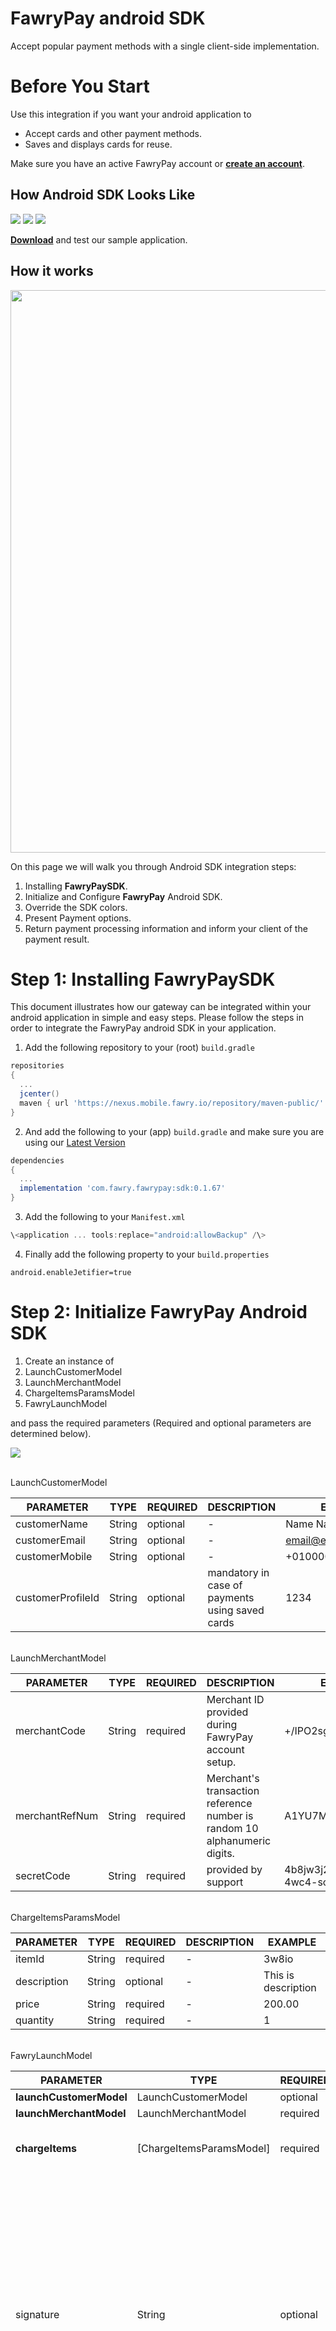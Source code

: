 # 

# **FawryPay android SDK**

Accept popular payment methods with a single client-side implementation.

# **Before You Start**

Use this integration if you want your android application to

-   Accept cards and other payment methods.
-   Saves and displays cards for reuse.

Make sure you have an active FawryPay account or [**create an account**](https://atfawry.fawrystaging.com/merchant/register).

## **How Android SDK Looks Like**

![](https://raw.githubusercontent.com/FawryPay/Android-Fawrypay-Anonymous-sample/master/Docs/1.png) ![](https://raw.githubusercontent.com/FawryPay/Android-Fawrypay-Anonymous-sample/master/Docs/2.png) ![](https://raw.githubusercontent.com/FawryPay/Android-Fawrypay-Anonymous-sample/master/Docs/3.png)

[**Download**](https://github.com/FawryPay/Android-Fawrypay-Anonymous-sample) and test our sample application.

## **How it works**

<img src="https://raw.githubusercontent.com/FawryPay/Android-Fawrypay-Anonymous-sample/master/Docs/4.jpg" width="900"/>

On this page we will walk you through Android SDK integration steps:

1.  Installing **FawryPaySDK**.
2.  Initialize and Configure **FawryPay** Android SDK.
3.  Override the SDK colors.
4.  Present Payment options.
5.  Return payment processing information and inform your client of the payment result.

# **Step 1: Installing FawryPaySDK**

This document illustrates how our gateway can be integrated within your android application in simple and easy steps. Please follow the steps in order to integrate the FawryPay android SDK in your application.

1.  Add the following repository to your (root) <code>build.gradle</code><br/> 
``` groovy
repositories 
{ 
  ...
  jcenter() 
  maven { url 'https://nexus.mobile.fawry.io/repository/maven-public/' } 
}
```
2.  And add the following to your (app) <code>build.gradle</code> and make sure you are using our [Latest Version](https://github.com/FawryPay/Android-Fawrypay-Anonymous-sample/tags) <br/> 
``` groovy 
dependencies 
{ 
  ... 
  implementation 'com.fawry.fawrypay:sdk:0.1.67' 
} 
```

3.  Add the following to your <code>Manifest.xml</code><br/> 
``` groovy 
\<application ... tools:replace="android:allowBackup" /\>
```

4.  Finally add the following property to your <code>build.properties</code><br/> 
```
android.enableJetifier=true
```

# **Step 2: Initialize FawryPay Android SDK**

1.  Create an instance of
2.  LaunchCustomerModel
3.  LaunchMerchantModel
4.  ChargeItemsParamsModel
5.  FawryLaunchModel

and pass the required parameters (Required and optional parameters are determined below).

![](https://raw.githubusercontent.com/FawryPay/Android-Fawrypay-Anonymous-sample/master/Docs/5.png)

<br/>LaunchCustomerModel

| **PARAMETER**     | **TYPE** | **REQUIRED** | **DESCRIPTION**                                 | **EXAMPLE**                                        |
|---------------|---------------|---------------|---------------|---------------|
| customerName      | String   | optional     | \-                                              | Name Name                                          |
| customerEmail     | String   | optional     | \-                                              | [email\@email.com](mailto:email@email.com){.email} |
| customerMobile    | String   | optional     | \-                                              | +0100000000                                        |
| customerProfileId | String   | optional     | mandatory in case of payments using saved cards | 1234                                               |

<br/>LaunchMerchantModel

| **PARAMETER**  | **TYPE** | **REQUIRED**        | **DESCRIPTION**                                                           | **EXAMPLE**           |
|---------------|---------------|---------------|---------------|---------------|
| merchantCode   | String   | required            | Merchant ID provided during FawryPay account setup.                       | +/IPO2sghiethhN6tMC== |
| merchantRefNum | String   | required            | Merchant's transaction reference number is random 10 alphanumeric digits. | A1YU7MKI09            |
| secretCode     | String   | required            | provided by support                                                       | 4b8jw3j2-8gjhfrc-4wc4-scde-453dek3d |

<br/>ChargeItemsParamsModel

| **PARAMETER** | **TYPE** | **REQUIRED** | **DESCRIPTION** | **EXAMPLE**         |
|---------------|---------------|---------------|---------------|---------------|
| itemId        | String   | required     | \-              | 3w8io               |
| description   | String   | optional     | \-              | This is description |
| price         | String   | required     | \-              | 200.00              |
| quantity      | String   | required     | \-              | 1                   |

<br/>FawryLaunchModel

| **PARAMETER**           | **TYPE**   | **REQUIRED** | **DESCRIPTION** | **EXAMPLE** |
|---------------|---------------|---------------|---------------|---------------|
| **launchCustomerModel** | LaunchCustomerModel | optional | Customer information.         | \-          |
| **launchMerchantModel** | LaunchMerchantModel | required | Merchant information.         | \-          |
| **chargeItems**         | [ChargeItemsParamsModel]      | required       | Array of items which the user will buy, this array must be of type ChargeItemsParamsModel  | \-          |
| signature               | String    | optional  | You can create your own signature by concatenate the following elements on the same order and hash the result using **SHA-256** as explained:"merchantCode + merchantRefNum + customerProfileId (if exists, otherwise insert"") + itemId + quantity + Price (in tow decimal format like '10.00') + Secure hash keyIn case of the order contains multiple items the list will be **sorted** by itemId and concatenated one by one for example itemId1+ Item1quantity + Item1price + itemId2 + Item2quantity + Item2price | \-          | 
| allowVoucher            | Boolean  | optional - default value = false  | True if your account supports voucher code | \-          |
| payWithCardToken        | Boolean   | required   | If true, the user will pay with a card token ( one of the saved cards or add new card to be saved )If false, the user will pay with card details without saving | \-   | 
| allow3DPayment          | Boolean                 | optional - default value = false | to allow 3D secure payment make it "true" | \-    |
| skipReceipt             | Boolean                 | optional - default value = false      | to skip receipt after payment trial      | \-          |
| skipLogin               | Boolean                          | optional - default value = true  | to skip login screen in which we take email and mobile   | \-          |
| authCaptureMode         | Boolean                          | optional - default value = false                                                                                                                                | depends on refund configuration: will be true when refund is enabled and false when refund is disabled                                                                                             | false       |
| paymentMethod        | Payment_Method           | Optional - default value = .all  | If the user needs to show only one payment method. |.all.payAtFawry.card.wallet |

**Notes:**

-   **you can pass either signature or secureKey (in this case we will create the signature internally), knowing that if the 2 parameters are passed the secureKey will be ignored and the signature will be used.**

## Calling Modes:

1.  Payment Mode: Call launchAnonymousSDK from FawrySdk.launchAnonymousSDK

![](https://raw.githubusercontent.com/FawryPay/Android-Fawrypay-Anonymous-sample/master/Docs/6.png)

| **PARAMETER** | **TYPE**      | **REQUIRED**  | **DESCRIPTION** | **EXAMPLE** |
|---------------|---------------|---------------|---------------|---------------|
| activity           | Activity     | required | The activity which will be the starting point of the SDK.  | \-          |
| \_fawryLaunchModel | FawryLaunchModel | required | Has info that needed to launch the SDK | Example in step 3 |                                       
| \_baseUrl          | String       | required | Provided by the support team.Use staging URL for testing and switch for production to go live. | https://atfawry.fawrystaging.com (staging) <br/><br/> https://atfawry.com (production) |     
| \_languages        |  String | required | SDK language which will affect SDK's interface languages. | FawrySdk.Languages.ENGLISH  |      

2.  Card Manager Mode: Call launchCardManager from the shared instance of FawrySdkand the card manager screen will launch.

![](https://raw.githubusercontent.com/FawryPay/Android-Fawrypay-Anonymous-sample/master/Docs/7.png)

# **Step 3: Override the SDK colors**

If you want to change colors:

You need to know the id of the color you want to change then add a color in your colors file in the host app with the same id but with the value you want

![](https://raw.githubusercontent.com/FawryPay/Android-Fawrypay-Anonymous-sample/master/Docs/8.png)

If you changed these colors it will change the main screen color in the payment fragment I made it black and red as an example in the host app, but you can change it to whatever you want.

For example: the blue color

``` xml
< color name ="fawry_blue" >#FF000000</ color**>

< color** name ="fawry_yellow">#F44336</ color** >
```

![](https://raw.githubusercontent.com/FawryPay/Android-Fawrypay-Anonymous-sample/master/Docs/9.png)

## 

## **Payment Flows:**

We have 2 payment flows:

1.  Payment with card details, in which we take the card details (card number, cvv, expiry date) in the payment screen and then we handle the payment.
2.  Payment with card token, in which we have 2 screens, first one manages cards which includes (add, delete, retrieve) for cards and the cards are saved and connected to the customerProfileId parameter that you pass in the initialization. And the second screen is the normal payment screen.

To choose which flow you want to start with there is a paymentWithCardToken flag in the initialization of the FawryLaunchModel.

So if this flag is true you will need to pass customerProfileId to be able to complete a payment with its corresponding cards and if the customerProfileId doesn't have saved cards, when the user choose to pay with credit card we would ask him to click a button to show him the card details bottomsheet with a button to choose either to save card or make the payment without saving the card. And in case the user wanted to delete or check which cards he saved or add a new card without opening the payment screen he can start the flow called launchCardManager as determined in step 2.

## Callbacks Explanation:

1.  launchAnonymousSDK:\
    \
    There are 5 callbacks:
    1.  onInit() { }\
        called before launching the flow successfully.

    2.  onPreLaunch(onPreLaunch: FawryPreLaunch) {onPreLaunch.onContinue() }\
        called when the flow is launched.

    3.  onFailure(error: String) { }

        -   if you enabled the receipt, this callback will be called after clicking the done button in the receipt and the payment failed.

        -   if you disabled the receipt, this callback will be called upon the finish of the payment screen and the payment failed.

    4.  onPaymentCompleted(msg: String, data: Any?){}\
        will be called only whether the payment passed or not. And it's called upon receiving the response of the payment either success or fail.

    5.  onSuccess(msg: String, data: Any?){}

        -   if you enabled the receipt, this callback will be called after clicking the done button in the receipt and the payment success.

        -   if you disabled the receipt, this callback will be called upon the finish of the payment screen and the payment success.
2.  launchCardManager:\
    \
    There are 3 callbacks:
    1.  onInit() { }\
        called before launching the flow successfully.

    2.  onPreLaunch(onPreLaunch: FawryPreLaunch) {onPreLaunch.onContinue() }\
        called when the flow is launched.

    3.  onFailure(error: String) { }\
        called in case of failure in the initialization of the flow.

    4.  onPaymentCompleted(msg: String, data: Any?){}\
        not used in this flow.

    5.  onSuccess(msg: String, data: Any?){}\
        not used in this flow.
